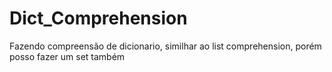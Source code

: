 # Dict_Comprehension
 Fazendo compreensão de dicionario, similhar ao list comprehension, porém posso fazer um set também
